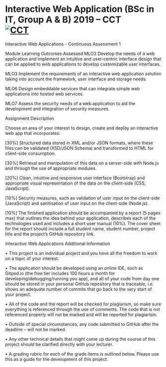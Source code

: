 # Interactive Web Application (BSc in IT, Group A & B) 2019 – CCT<br/>[![CCT](https://www.cct.ie/wp-content/themes/hdcct/img/atoms/logo.jpg)](http://cct.ie)

Interactive Web Applications - Continuous Assessment 1

Module Learning Outcomes Assessed
MLO2 Develop the needs of a web application and implement an intuitive and user-centric interface
design that can be applied to web applications to develop customizable user interfaces.

MLO3 Implement the requirements of an interactive web application solution taking into account
the framework, user interface and storage needs.

MLO6 Design embeddable services that can integrate simple web applications into hosted web
services.

MLO7 Assess the security needs of a web application to aid the development and integration of
security measures.

Assignment Description

Choose an area of your interest to design, create and deploy an interactive web app that incorporates:

[30%] Structured data stored in XML and/or JSON formats, where these files can be validated
(XSD/JSON Schema) and transformed to HTML for client-side consumption.

[30%] Retrieval and manipulation of this data on a server-side with Node.js and through the use
of appropriate modules.

[20%] Clean, intuitive and responsive user interface (Bootstrap) and appropriate visual
representation of the data on the client-side (CSS, JavaScript).

[10%] Security measures, such as validation of user input on the client-side (JavaScript) and
sanitisation of user input on the client-side (Node.js).

[10%] The finished application should be accompanied by a report (5 pages max) that outlines the
idea behind your application, describes each of the technologies used and includes a short
user manual (10%). The cover sheet for the report should include a full student name,
student number, project title and the project’s GitHub repository link.

Interactive Web Applications
Additional Information

• This project is an individual project and you have all the freedom to work on a topic of your
interest.

• The application should be developed using an online IDE, such as Gitpod.io (the free tier includes
100 hours a month for developing/debugging/running you app), and all of your code from day one
should be stored in your personal GitHub repository that is traceable, i.e. shows an adequate
number of commits that go back to the very start of your project.

• All of the code and the report will be checked for plagiarism, so make sure everything is
referenced through the use of comments. The code that is not referenced properly will
not be marked and will be reported for plagiarism.

• Outside of special circumstances, any code submitted to GitHub after the deadline –
will not be marked.

• Any other technical details that might come up during the course of this project should be
clarified directly with your lecturer.

• A grading rubric for each of the grade items is outlined below. Please use this as a guide for the
development of this project.